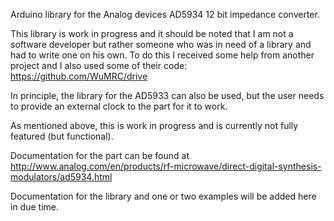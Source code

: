 Arduino library for the Analog devices AD5934 12 bit impedance converter.

This library is work in progress and it should be noted that I am not a software developer but rather someone who was in need of a library and had to write one on his own. To do this I received some help from another project and I also used some of their code: https://github.com/WuMRC/drive

In principle, the library for the AD5933 can also be used, but the user needs to provide an external clock to the part for it to work.

As mentioned above, this is work in progress and is currently not fully featured (but functional).

Documentation for the part can be found at http://www.analog.com/en/products/rf-microwave/direct-digital-synthesis-modulators/ad5934.html

Documentation for the library and one or two examples will be added here in due time.
